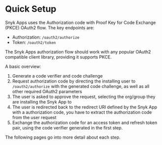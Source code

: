 # Quick Setup

Snyk Apps uses the Authorization code with Proof Key for Code Exchange (PKCE) OAuth2 flow. The key endpoints are:

* Authorization: `/oauth2/authorize`
* Token: `/oauth2/token`

The Snyk Apps authorization flow should work with any popular OAuth2 compatible client library, providing it supports PKCE.

A basic overview:

1. Generate a code verifier and code challenge
2. Request authorization code by directing the installing user to `/oauth2/authorize` with the generated code challenge, as well as all other required OAuth2 parameters
3. The user is asked to approve the request, selecting the org/group they are installing the Snyk App to
4. The user is redirected back to the redirect URI defined by the Snyk App with a authorization code, you have to extract the authorization code from the user request
5. Exchange the authorization code for an access token and refresh token pair, using the code verifier generated in the first step.

The following pages go into more detail about each step.
